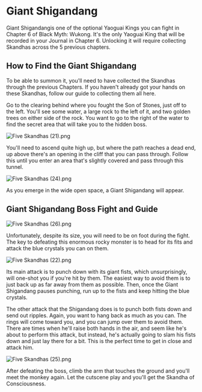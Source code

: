 # Giant Shigandang

Giant Shigandangis one of the optional Yaoguai Kings you can fight in Chapter 6 of Black Myth: Wukong. It's the only Yaoguai King that will be recorded in your Journal in Chapter 6. Unlocking it will require collecting Skandhas across the 5 previous chapters. 

## How to Find the Giant Shigandang

To be able to summon it, you'll need to have collected the Skandhas through the previous Chapters. If you haven't already got your hands on these Skandhas, follow our guide to collecting them all here. 

Go to the clearing behind where you fought the Son of Stones, just off to the left. You'll see some water, a large rock to the left of it, and two golden trees on either side of the rock. You want to go to the right of the water to find the secret area that will take you to the hidden boss. 

![Five Skandhas \(21\).png](https://oyster.ignimgs.com/mediawiki/apis.ign.com/black-myth-wukong/f/fc/Five_Skandhas_%2821%29.png)

You'll need to ascend quite high up, but where the path reaches a dead end, up above there's an opening in the cliff that you can pass through. Follow this until you enter an area that's slightly covered and pass through this tunnel. 

![Five Skandhas \(24\).png](https://oyster.ignimgs.com/mediawiki/apis.ign.com/black-myth-wukong/8/82/Five_Skandhas_%2824%29.png)

As you emerge in the wide open space, a Giant Shigandang will appear. 

## Giant Shigandang Boss Fight and Guide

![Five Skandhas \(26\).png](https://oyster.ignimgs.com/mediawiki/apis.ign.com/black-myth-wukong/0/00/Five_Skandhas_%2826%29.png)

Unfortunately, despite its size, you will need to be on foot during the fight. The key to defeating this enormous rocky monster is to head for its fits and attack the blue crystals you can on them. 

![Five Skandhas \(22\).png](https://oyster.ignimgs.com/mediawiki/apis.ign.com/black-myth-wukong/e/e8/Five_Skandhas_%2822%29.png)

Its main attack is to punch down with its giant fists, which unsurprisingly, will one-shot you if you're hit by them. The easiest way to avoid them is to just back up as far away from them as possible. Then, once the Giant Shigandang pauses punching, run up to the fists and keep hitting the blue crystals. 

The other attack that the Shigandang does is to punch both fists down and send out ripples. Again, you want to hang back as much as you can. The rings will come toward you, and you can jump over them to avoid them. There are times when he'll raise both hands in the air, and seem like he's about to perform this attack, but instead, he's actually going to slam his fists down and just lay there for a bit. This is the perfect time to get in close and attack him. 

![Five Skandhas \(25\).png](https://oyster.ignimgs.com/mediawiki/apis.ign.com/black-myth-wukong/7/71/Five_Skandhas_%2825%29.png)

After defeating the boss, climb the arm that touches the ground and you'll meet the monkey again. Let the cutscene play and you'll get the Skandha of Consciousness. 

